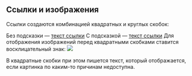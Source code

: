 
## Ссылки и изображения 
Ссылки создаются комбинацией квадратных и круглых скобок:

Без подсказки — [текст ссылки](http://example.com/link)
C подсказкой — [текст ссылки](http://example.com/link "Подсказка")
Для отображения изображений перед квадратными скобками ставится восклицательный знак: ![](https://i.imgur.com/3uj9teq.png)

В квадратные скобки при этом пишется текст, который отображается, если картинка по каким-то причинам недоступна.